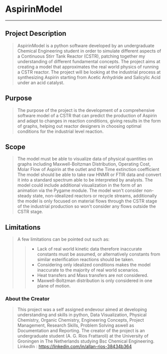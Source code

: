 # AspirinModel

***

## Project Description
> AspirinModel is a python software developed by an undergraduate Chemical Engineering student in order to simulate different aspects of a Continuous Stirr Tank Reactor (CSTR), patching together my understanding of different fundamental concepts. The project aims at creating a model that approximates the real world physics of running a CSTR reactor. The project will be looking at the industrial process at synthesizing Aspirin starting from Acetic Anhydride and Salicylic Acid under an acid catalyst.

## Purpose
> The purpose of the project is the development of a comprehensive software model of a CSTR that can predict the production of Aspirin and adapt to changes in reaction conditions, giving results in the form of graphs, helping out reactor designers in choosing optimal conditions for the industrial level reaction.

## Scope
> The model must be able to visualize data of physical quantities on graphs including Maxwell-Boltzman Distribution, Operating Cost, Molar Flow of Aspirin at the outlet and the Time extinction coefficient
> The model should be able to take raw HNMR or FTIR data and convert it into a standard spectrum able to be interpreted by analysts.
> The model could include additional visualization in the form of an animation via the Pygame module.
> The model won't consider non-steady state, non-idealized reactors or recycle streams, additionally the model is only focused on material flows through the CSTR stage of the industrial production so won't consider any flows outside the CSTR stage.

## Limitations
> A few limitations can be pointed out such as:
> > - Lack of real world kinetic data therefore inaccurate constants must be assumed, or alternatively constants from similar esterification reactions should be taken.
> > - Considering only idealized conditions makes the model inaccurate to the majority of real world scenarios.
> > - Heat transfers and Mass transfers are not considered.
> > - Maxwell-Boltzman distribution is only considered in one plane of motion.

### About the Creator
> This project was a self assigned endevour aimed at developing understanding and skills in python, Data Visualization, Physical Chemistry, Organic Chemistry, Engineering Concepts, Project Management, Research Skills, Problem Solving aswell as Documentation and Reporting.
> The creator of the project is an undergraduate student (A. G. Rios Frattaroli) at the University of Groningen in The Netherlands studying Bsc Chemical Engineering.
> LinkedIn : https://linkedin.com/in/allan-rios-38434b364
